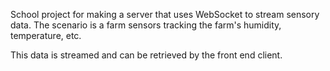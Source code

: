 School project for making a server that uses WebSocket to stream sensory data. The scenario is a farm sensors tracking the farm's humidity, temperature, etc.

This data is streamed and can be retrieved by the front end client.
